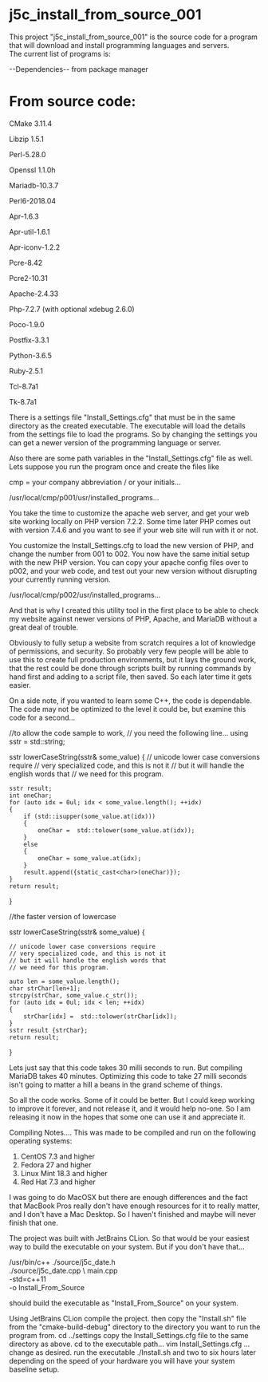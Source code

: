 # j5c_install_from_source_001

This project "j5c_install_from_source_001" is the source code for a program
that will download and install programming languages and servers.  
The current list of programs is:

--Dependencies-- from package manager

From source code:
===========================

CMake 3.11.4

Libzip 1.5.1

Perl-5.28.0

Openssl 1.1.0h

Mariadb-10.3.7

Perl6-2018.04

Apr-1.6.3

Apr-util-1.6.1

Apr-iconv-1.2.2

Pcre-8.42

Pcre2-10.31

Apache-2.4.33

Php-7.2.7 (with optional xdebug 2.6.0)

Poco-1.9.0

Postfix-3.3.1

Python-3.6.5

Ruby-2.5.1

Tcl-8.7a1

Tk-8.7a1


There is a settings file "Install_Settings.cfg" that must be in the same
directory as the created executable.  The executable will load the details
from the settings file to load the programs.  So by changing the settings
you can get a newer version of the programming language or server.

Also there are some path variables in the "Install_Settings.cfg" file as well.
Lets suppose you run the program once and create the files like

cmp = your company abbreviation / or your initials...
 
/usr/local/cmp/p001/usr/installed_programs...

You take the time to customize the apache web server, and get your web site working
locally on PHP version 7.2.2.  Some time later PHP comes out with version 7.4.6 and 
you want to see if your web site will run with it or not.

You customize the Install_Settings.cfg to load the new version of PHP, and change
the number from 001 to 002.  You now have the same initial setup with the new
PHP version.  You can copy your apache config files over to p002, and your web
code, and test out your new version without disrupting your currently
running version.
 
/usr/local/cmp/p002/usr/installed_programs...

And that is why I created this utility tool in the first place to be able to 
check my website against newer versions of PHP, Apache, and MariaDB without a 
great deal of trouble.

Obviously to fully setup a website from scratch requires a lot of knowledge of 
permissions, and security.  So probably very few people will be able to use this
to create full production environments, but it lays the ground work, that the rest
could be done through scripts built by running commands by hand first and adding to 
a script file, then saved.  So each later time it gets easier.

On a side note, if you wanted to learn some C++, the code is dependable.
The code may not be optimized to the level it could be, but examine this code for 
a second...

//to allow the code sample to work, 
//  you need the following line...
using sstr = std::string;

sstr lowerCaseString(sstr& some_value)
{
    // unicode lower case conversions require
    // very specialized code, and this is not it
    // but it will handle the english words that
    // we need for this program.

    sstr result;
    int oneChar;
    for (auto idx = 0ul; idx < some_value.length(); ++idx)
    {
        if (std::isupper(some_value.at(idx)))
        {
            oneChar =  std::tolower(some_value.at(idx));
        }
        else
        {
            oneChar = some_value.at(idx);
        }
        result.append({static_cast<char>(oneChar)});
    }
    return result;
}

//the faster version of lowercase

sstr lowerCaseString(sstr& some_value)
{

    // unicode lower case conversions require
    // very specialized code, and this is not it
    // but it will handle the english words that
    // we need for this program.

    auto len = some_value.length();
    char strChar[len+1];
    strcpy(strChar, some_value.c_str());
    for (auto idx = 0ul; idx < len; ++idx)
    {
        strChar[idx] =  std::tolower(strChar[idx]);
    }
    sstr result {strChar};
    return result;
}

Lets just say that this code takes 30 milli seconds to run.
But compiling MariaDB takes 40 minutes. Optimizing this code to take 
27 milli seconds isn't going to matter a hill a beans in the grand scheme of things.

So all the code works.  Some of it could be better.  But I could keep working to 
improve it forever, and not release it, and it would help no-one.  So I am releasing
it now in the hopes that some one can use it and appreciate it.

Compiling Notes....
This was made to be compiled and run on the following operating systems:
  1. CentOS 7.3  and higher
  2. Fedora 27   and higher
  3. Linux Mint 18.3 and higher
  4. Red Hat 7.3 and higher

I was going to do MacOSX but there are enough differences
and the fact that MacBook Pros really don't have enough resources for 
it to really matter, and I don't have a Mac Desktop. So I haven't finished
and maybe will never finish that one.

The project was built with JetBrains CLion.
So that would be your easiest way to build the executable on your system.
But if you don't have that...

/usr/bin/c++ ./source/j5c_date.h   \
             ./source/j5c_date.cpp \ 
              main.cpp             \
             -std=c++11            \
             -o Install_From_Source
             
should build the executable as "Install_From_Source" on your system.

Using JetBrains CLion compile the project.
then copy the "Install.sh" file from the "cmake-build-debug" 
directory to the directory you want to run the program from.
cd ../settings
copy the Install_Settings.cfg file to the same directory as above.
cd to the executable path...
vim Install_Settings.cfg ... change as desired.
run the executable ./Install.sh
and two to six hours later depending on the speed of your hardware
you will have your system baseline setup.





